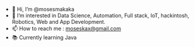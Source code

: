 - 👋 Hi, I’m @mosesmakaka
- 👀 I’m interested in Data Science, Automation, Full stack, IoT, hackintosh, Robotics, Web and App Development.
- 📫 How to reach me : moseskax@gmail.com
- 📚 Currently learning Java
<!---
mosesmakaka/mosesmakaka is a ✨ special ✨ repository because its `README.md` (this file) appears on your GitHub profile.
You can click the Preview link to take a look at your changes.
--->
